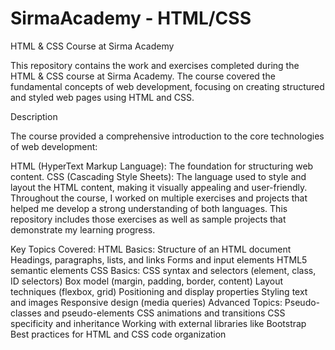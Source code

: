 # SirmaAcademy - HTML/CSS

HTML & CSS Course at Sirma Academy

This repository contains the work and exercises completed during the HTML & CSS course at Sirma Academy. The course covered the fundamental concepts of web development, focusing on creating structured and styled web pages using HTML and CSS.

Description

The course provided a comprehensive introduction to the core technologies of web development:

HTML (HyperText Markup Language): The foundation for structuring web content.
CSS (Cascading Style Sheets): The language used to style and layout the HTML content, making it visually appealing and user-friendly.
Throughout the course, I worked on multiple exercises and projects that helped me develop a strong understanding of both languages. This repository includes those exercises as well as sample projects that demonstrate my learning progress.

Key Topics Covered:
HTML Basics:
Structure of an HTML document
Headings, paragraphs, lists, and links
Forms and input elements
HTML5 semantic elements
CSS Basics:
CSS syntax and selectors (element, class, ID selectors)
Box model (margin, padding, border, content)
Layout techniques (flexbox, grid)
Positioning and display properties
Styling text and images
Responsive design (media queries)
Advanced Topics:
Pseudo-classes and pseudo-elements
CSS animations and transitions
CSS specificity and inheritance
Working with external libraries like Bootstrap
Best practices for HTML and CSS code organization
